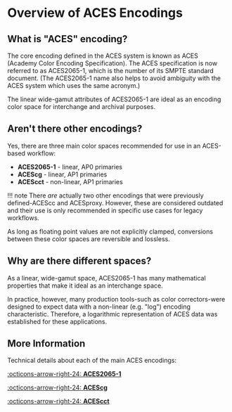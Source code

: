 Overview of ACES Encodings
==========================

What is "ACES" encoding?
------------------------

The core encoding defined in the ACES system is known as ACES (Academy Color Encoding Specification). The ACES specification is now referred to as ACES2065-1, which is the number of its SMPTE standard document. (The ACES2065-1 name also helps to avoid ambiguity with the ACES system which uses the same acronym.) 

The linear wide-gamut attributes of ACES2065-1 are ideal as an encoding color space for interchange and archival purposes. 


Aren't there other encodings?
-----------------------------
Yes, there are three main color spaces recommended for use in an ACES-based workflow:

* **ACES2065-1** - linear, AP0 primaries
* **ACEScg** - linear, AP1 primaries
* **ACEScct** - non-linear, AP1 primaries

!!! note
    There _are_ actually two other encodings that were previously defined-ACEScc and ACESproxy. However, these are considered outdated and their use is only recommended in specific use cases for legacy workflows.

As long as floating point values are not explicitly clamped, conversions between these color spaces are reversible and lossless.



Why are there different spaces?
-------------------------------
As a linear, wide-gamut space, ACES2065-1 has many mathematical properties that make it ideal as an interchange space. 

In practice, however, many production tools-such as color correctors-were designed to expect data with a non-linear (e.g. "log") encoding characteristic. Therefore, a logarithmic representation of ACES data was established for these applications. 



More Information
----------------

Technical details about each of the main ACES encodings:

[:octicons-arrow-right-24: **ACES2065-1**](./aces2065-1.md) 

[:octicons-arrow-right-24: **ACEScg**](./acescg.md) 

[:octicons-arrow-right-24: **ACEScct**](./acescct.md) 